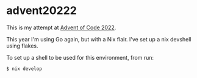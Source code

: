 # advent20222

This is my attempt at [Advent of Code 2022](https://adventofcode.com/2022).

This year I'm using Go again, but with a Nix flair. I've set up a nix devshell using flakes.

To set up a shell to be used for this environment, from run:

``` bash
$ nix develop
```
